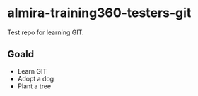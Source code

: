 # almira-training360-testers-git
Test repo for learning GIT.

## Goald
* Learn GIT
* Adopt a dog
* Plant a tree
